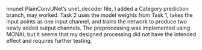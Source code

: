 nnunet PlainConvUNet‘s unet_decoder file, I added a Category prediction branch, may worked. 
Task 2 uses the model weights from Task 1, takes the input points as one input channel, and trains the network to produce two newly added output channels.
The preprocessing was implemented using MONAI, but it seems that my designed processing did not have the intended effect and requires further testing.
